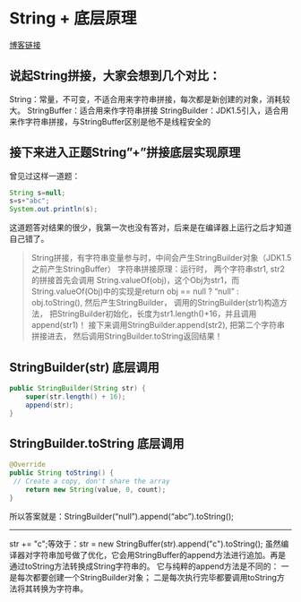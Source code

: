 
# String + 底层原理

[博客链接](https://blog.csdn.net/qq_36771269/article/details/80818200)

## 说起String拼接，大家会想到几个对比：
String：常量，不可变，不适合用来字符串拼接，每次都是新创建的对象，消耗较大。
StringBuffer：适合用来作字符串拼接
StringBuilder：JDK1.5引入，适合用来作字符串拼接，与StringBuffer区别是他不是线程安全的

## 接下来进入正题String”+”拼接底层实现原理
曾见过这样一道题：

```java
String s=null;
s=s+"abc";
System.out.println(s);
```

这道题答对结果的很少，我第一次也没有答对，后来是在编译器上运行之后才知道自己错了。

> String拼接，有字符串变量参与时，中间会产生StringBuilder对象（JDK1.5之前产生StringBuffer）
字符串拼接原理：运行时， 两个字符串str1, str2的拼接首先会调用 String.valueOf(obj)，这个Obj为str1，而String.valueOf(Obj)中的实现是return obj == null ? “null” : obj.toString(), 然后产生StringBuilder， 调用的StringBuilder(str1)构造方法， 把StringBuilder初始化，长度为str1.length()+16，并且调用append(str1)！ 接下来调用StringBuilder.append(str2), 把第二个字符串拼接进去， 然后调用StringBuilder.toString返回结果！

## StringBuilder(str) 底层调用

```java
public StringBuilder(String str) {
    super(str.length() + 16);
    append(str);
}
```

## StringBuilder.toString 底层调用

```java
@Override
public String toString() {
 // Create a copy, don't share the array
    return new String(value, 0, count);
}
```

所以答案就是：StringBuilder(“null”).append(“abc”).toString();

---

str += "c";等效于：str = new StringBuffer(str).append("c").toString();
虽然编译器对字符串加号做了优化，它会用StringBuffer的append方法进行追加。再是通过toString方法转换成String字符串的。
它与纯粹的append方法是不同的：
一是每次都要创建一个StringBuilder对象；
二是每次执行完毕都要调用toString方法将其转换为字符串。